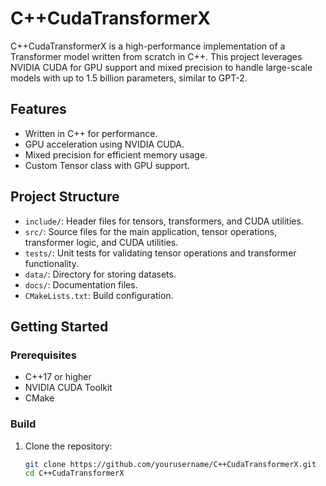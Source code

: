 # C++CudaTransformerX

C++CudaTransformerX is a high-performance implementation of a Transformer model written from scratch in C++. This project leverages NVIDIA CUDA for GPU support and mixed precision to handle large-scale models with up to 1.5 billion parameters, similar to GPT-2.

## Features
- Written in C++ for performance.
- GPU acceleration using NVIDIA CUDA.
- Mixed precision for efficient memory usage.
- Custom Tensor class with GPU support.

## Project Structure
- `include/`: Header files for tensors, transformers, and CUDA utilities.
- `src/`: Source files for the main application, tensor operations, transformer logic, and CUDA utilities.
- `tests/`: Unit tests for validating tensor operations and transformer functionality.
- `data/`: Directory for storing datasets.
- `docs/`: Documentation files.
- `CMakeLists.txt`: Build configuration.

## Getting Started
### Prerequisites
- C++17 or higher
- NVIDIA CUDA Toolkit
- CMake

### Build
1. Clone the repository:
   ```bash
   git clone https://github.com/yourusername/C++CudaTransformerX.git
   cd C++CudaTransformerX

